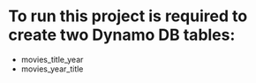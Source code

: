 ﻿
# To run this project is required to create two Dynamo DB tables:
- movies_title_year
- movies_year_title

